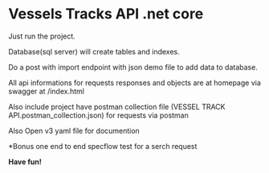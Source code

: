 # Vessels Tracks API .net core

Just run the project.

Database(sql server) will create tables and indexes.

Do a post with import endpoint with json demo file to add data to database.

All api informations for requests responses and objects are at homepage via swagger at /index.html

Also include project have postman collection file (VESSEL TRACK API.postman_collection.json) for requests via postman

Also Open v3 yaml file for documention 

*Bonus one end to end specflow test for a serch request

**Have fun!**
